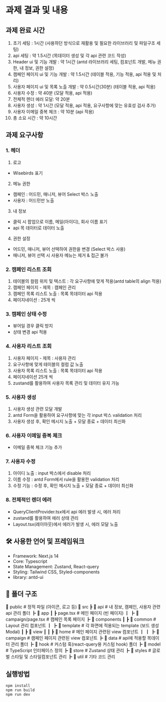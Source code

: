 # 과제 결과 및 내용

## 과제 완료 시간

1. 초기 세팅 : 1시간 (사용하던 방식으로 재활용 및 필요한 라이브러리 및 파일구조 세팅)
2. api 세팅 : 약 1.5시간 (목데이터 생성 및 각 api 관련 코드 작성)
3. Header ui 및 기능 개발 : 약 1시간 (antd 라이브러리 세팅, 컴포넌트 개발, 메뉴 권한, 내 정보, 권한 설정)
4. 캠페인 페이지 ui 및 기능 개발 : 약 1.5시간 (테이블 적용, 기능 적용, api 적용 및 처리)
5. 사용자 페이지 ui 및 목록 노출 개발 : 약 0.5시간(30분) (테이블 적용, api 적용)
6. 사용자 수정 : 약 40분 (모달 적용, api 적용)
7. 전체적 렌더 에러 모달: 약 20분
8. 사용자 생성 : 약 1시간 (모달 적용, api 적용, 요구사항에 맞는 유효성 검사 추가)
9. 사용자 이메일 중복 체크 : 약 10분 (api 적용)
10. 총 소요 시간 : 약 10시간

## 과제 요구사항

### 1. 헤더

1. 로고

- Wisebirds 표기

2. 메뉴 권한

- 캠페인 : 어드민, 매니저, 뷰어 Select 박스 노출
- 사용자 : 어드민만 노출

3. 내 정보

- 클릭 시 팝업으로 이름, 메일(아이디), 회사 이름 표기
- api 목 데이터로 데이터 노출

4. 권한 설정

- 어드민, 매니저, 뷰어 선택하여 권한을 변경 (Select 박스 사용)
- 매니저, 뷰어 선택 시 사용자 메뉴는 제거 & 접근 불가

### 2. 캠페인 리스트 조회

1. 테이블의 컬럼 위치 및 텍스트 : 각 요구사항에 맞게 적용(antd table의 align 적용)
2. 캠페인 페이지 - 제목 : 캠페인 관리
3. 캠페인 목록 리스트 노출 : 목록 목데이터 api 적용
4. 페이지네이션 : 25개 씩

### 3. 캠페인 상태 수정

- 뷰어일 경우 클릭 방지
- 상태 변경 api 적용

### 4. 사용자 리스트 조회

1. 사용자 페이지 - 제목 : 사용자 관리
2. 요구사항에 맞게 테이블의 컬럼 값 노출
3. 사용자 목록 리스트 노출 : 목록 목데이터 api 적용
4. 페이지네이션 25개 씩
5. zustand를 활용하여 사용자 목록 관리 및 데이터 유지 가능

### 5. 사용자 생성

1. 사용자 생성 관련 모달 개발
2. antd Form을 활용하여 요구사항에 맞는 각 input 박스 validation 처리
3. 사용자 생성 후, 확인 메시지 노출 + 모달 종료 + 데이터 최신화

### 6. 사용자 이메일 중복 체크

- 이메일 중복 체크 기능 추가

### 7. 사용자 수정

1. 아이디 노출 : input 박스에서 disable 처리
2. 이름 수정 : antd Form에서 rule을 활용한 validation 처리
3. 수정 기능 : 수정 후, 확인 메시지 노출 + 모달 종료 + 데이터 최신화

### 8. 전체적인 렌더 에러

- QueryClientProvider.tsx에서 api 에러 발생 시, 에러 처리
- zustand를 활용하여 에러 상태 관리
- Layout.tsx(레이아웃)에서 에러가 발생 시, 에러 모달 노출

## 🛠 사용한 언어 및 프레임워크

- Framework: Next.js 14
- Core: Typescript
- State Management: Zustand, React-query
- Styling: Tailwind CSS, Styled-components
- library: antd-ui

## 📂 폴더 구조

📂 public # 정적 파일 (아이콘, 로고 등)
📂 src
┣ 📂 api # 내 정보, 캠페인, 사용자 관련 api 관리 폴더
┣ 📂 app
┃ ┣ page.tsx # 메인 페이지 (빈 페이지)
┃ ┣ 📂 campaign/page.tsx # 캠페인 목록 페이지
┣ 📂 components
┃ ┣ 📂 common # Layout 관리 컴포넌트
┃ ┣ 📂 template # 각 화면에 적용되는 template (보드 생성 Modal)
┃ ┣ 📂 view
┃ ┃ ┣ 📂 home # 메인 페이지 관련된 view 컴포넌트
┃ ┃ ┣ 📂 campaign # 캠페인 페이지 관련된 view 컴포넌트
┣ 📂 data # api에 적용할 목데이터 관리 폴더
┣ 📂 hook # 커스텀 훅(react-query용 커스텀 hook) 폴더
┣ 📂 model # TypeScript 인터페이스 정의
┣ 📂 store # Zustand 상태 관리
┣ 📂 styles # 글로벌 스타일 및 스타일컴포넌트 관리
┣ 📂 util # 기타 코드 관리

## 실행방법

```shell
npm install
npm run build
npm run dev
```
